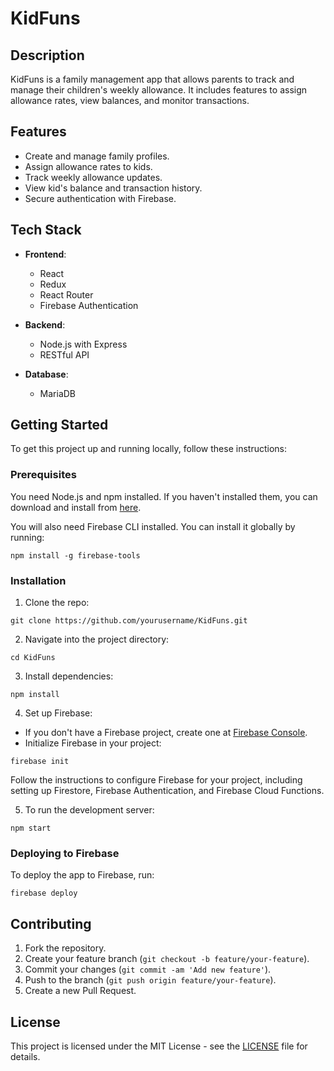 # KidFuns

## Description

KidFuns is a family management app that allows parents to track and manage their children's weekly allowance. It includes features to assign allowance rates, view balances, and monitor transactions.

## Features

- Create and manage family profiles.
- Assign allowance rates to kids.
- Track weekly allowance updates.
- View kid's balance and transaction history.
- Secure authentication with Firebase.

## Tech Stack

- **Frontend**:
  - React
  - Redux
  - React Router
  - Firebase Authentication

- **Backend**:
  - Node.js with Express
  - RESTful API


- **Database**:
  - MariaDB

## Getting Started

To get this project up and running locally, follow these instructions:

### Prerequisites

You need Node.js and npm installed. If you haven't installed them, you can download and install from [here](https://nodejs.org/).

You will also need Firebase CLI installed. You can install it globally by running:

```
npm install -g firebase-tools
```

### Installation

1. Clone the repo:

```
git clone https://github.com/yourusername/KidFuns.git
```

2. Navigate into the project directory:

```
cd KidFuns
```

3. Install dependencies:

```
npm install
```

4. Set up Firebase:

- If you don't have a Firebase project, create one at [Firebase Console](https://console.firebase.google.com/).
- Initialize Firebase in your project:

```
firebase init
```

Follow the instructions to configure Firebase for your project, including setting up Firestore, Firebase Authentication, and Firebase Cloud Functions.

5. To run the development server:

```
npm start
```

### Deploying to Firebase

To deploy the app to Firebase, run:

```
firebase deploy
```

## Contributing

1. Fork the repository.
2. Create your feature branch (`git checkout -b feature/your-feature`).
3. Commit your changes (`git commit -am 'Add new feature'`).
4. Push to the branch (`git push origin feature/your-feature`).
5. Create a new Pull Request.

## License

This project is licensed under the MIT License - see the [LICENSE](LICENSE) file for details.